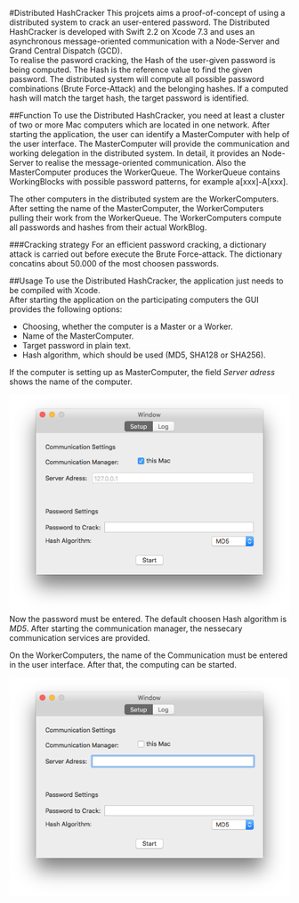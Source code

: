 #Distributed HashCracker
This projcets aims a proof-of-concept of using a distributed system to crack an user-entered password. The Distributed HashCracker is developed with Swift 2.2 on Xcode 7.3 and uses an asynchronous message-oriented communication with a Node-Server and Grand Central Dispatch (GCD).  
To realise the pasword cracking, the Hash of the user-given password is being computed. The Hash is the reference value to find the given password. The distributed system will compute all possible password combinations (Brute Force-Attack) and the belonging hashes. If a computed hash will match the target hash, the target password is identified. 

##Function
To use the Distributed HashCracker, you need at least a cluster of two or more Mac computers which are located in one network. After starting the application, the user can identify a MasterComputer with help of the user interface. The MasterComputer will provide the communication and working delegation in the distributed system. In detail, it provides an Node-Server to realise the message-oriented communication. Also the MasterComputer produces the WorkerQueue. The WorkerQueue contains WorkingBlocks with possible password patterns, for example a[xxx]-A[xxx]. 

The other computers in the distributed system are the WorkerComputers. After setting the name of the MasterComputer, the WorkerComputers pulling their work from the WorkerQueue. The WorkerComputers compute all passwords and hashes from their actual WorkBlog. 

###Cracking strategy
For an efficient password cracking, a dictionary attack is carried out before execute the Brute Force-attack. The dictionary concatins about 50.000 of the most choosen passwords.  


##Usage
To use the Distributed HashCracker, the application just needs to be compiled with Xcode.  
After starting the application on the participating computers the GUI provides the following options:  

* Choosing, whether the computer is a Master or a Worker.
* Name of the MasterComputer.
* Target password in plain text.
* Hash algorithm, which should be used (MD5, SHA128 or SHA256).

If the computer is setting up as MasterComputer, the field *Server adress* shows the name of the computer. 

![Screenshot MasterComputer](https://github.com/pixelskull/AVS-Project/blob/master/Documentation/images/WindowMaster.png)  
Now the password must be entered. The default choosen Hash algorithm is *MD5*.
After starting the communication manager, the nessecary communication services are provided.

On the WorkerComputers, the name of the Communication must be entered in the user interface. After that, the computing can be started. 

![Screenshot WorkerComputer](https://github.com/pixelskull/AVS-Project/blob/master/Documentation/images/WindowWorker.png)

